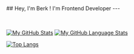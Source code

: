 <br/>
<br/>
## Hey, I'm Berk ! I'm Frontend Developer
---
<br/><br/><br/>

[![My GitHub Stats](https://github-readme-stats.vercel.app/api/?username=Berkcinr&count_private=true&theme=tokyonight&showicons=true)]()
[![My GitHub Language Stats](https://github-readme-stats.vercel.app/api/top-langs/?username=Berkcinr&langs_count=5&theme=tokyonight)]()

[![Top Langs](https://github-readme-stats.vercel.app/api/top-langs/?username=Berkcinr)](https://github.com/anuraghazra/github-readme-stats)




